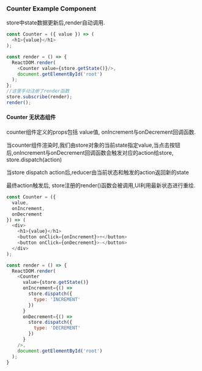 

### Counter Example Component

store中state数据更新后,render自动调用.

```js
const Counter = ({ value }) => (
  <h1>{value}</h1>
);

const render = () => {
  ReactDOM.render(
    <Counter value={store.getState()}/>,
    document.getElementById('root')
  );
};
//这里手动注册了render函数
store.subscribe(render);
render();
```


#### Counter 无状态组件

counter组件定义的props包括 value值, onIncrement与onDecrement回调函数.

当counter组件渲染时,我们由store对象的当前state指定value,当点击按钮后,onIncrement与onDecrement回调函数会触发对应的action给store, store.dispatch(action)

当store dispatch action后,reducer由当前状态和触发的action返回新的state

最终action触发后, store注册的render()函数会被调用,UI利用最新状态进行重绘.

```js
const Counter = ({
  value,
  onIncrement,
  onDecrement
}) => (
  <div>
    <h1>{value}</h1>
    <button onClick={onIncrement}>+</button>
    <button onClick={onDecrement}>-</button>
  </div>
);

const render = () => {
  ReactDOM.render(
    <Counter
      value={store.getState()}
      onIncrement={() =>
        store.dispatch({
          type: 'INCREMENT'
        })
      }
      onDecrement={() =>
        store.dispatch({
          type: 'DECREMENT'
        })
      }
    />,
    document.getElementById('root')
  );
}
```
